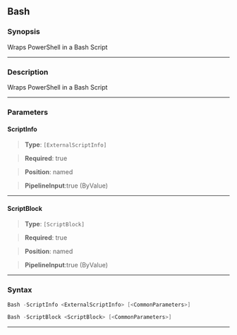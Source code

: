 
Bash
----
### Synopsis
Wraps PowerShell in a Bash Script

---
### Description

Wraps PowerShell in a Bash Script

---
### Parameters
#### **ScriptInfo**

> **Type**: ```[ExternalScriptInfo]```

> **Required**: true

> **Position**: named

> **PipelineInput**:true (ByValue)



---
#### **ScriptBlock**

> **Type**: ```[ScriptBlock]```

> **Required**: true

> **Position**: named

> **PipelineInput**:true (ByValue)



---
### Syntax
```PowerShell
Bash -ScriptInfo <ExternalScriptInfo> [<CommonParameters>]
```
```PowerShell
Bash -ScriptBlock <ScriptBlock> [<CommonParameters>]
```
---



